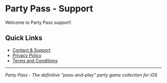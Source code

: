# Party Pass - Support

Welcome to Party Pass support!

## Quick Links

- [Contact & Support](contact.md)
- [Privacy Policy](privacy-policy.md)
- [Terms and Conditions](terms-and-conditions.md)

---

*Party Pass - The definitive "pass-and-play" party game collection for iOS*